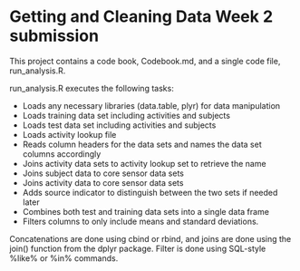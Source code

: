 # Getting and Cleaning Data Week 2 submission

This project contains a code book, Codebook.md, and a single code file, run_analysis.R. 

run_analysis.R executes the following tasks:

- Loads any necessary libraries (data.table, plyr) for data manipulation
- Loads training data set including activities and subjects
- Loads test data set including activities and subjects
- Loads activity lookup file
- Reads column headers for the data sets and names the data set columns accordingly
- Joins activity data sets to activity lookup set to retrieve the name
- Joins subject data to core sensor data sets
- Joins activity data to core sensor data sets
- Adds source indicator to distinguish between the two sets if needed later
- Combines both test and training data sets into a single data frame
- Filters columns to only include means and standard deviations.

Concatenations are done using cbind or rbind, and joins are done using the join() function from the dplyr package.
Filter is done using SQL-style %like% or %in% commands.
